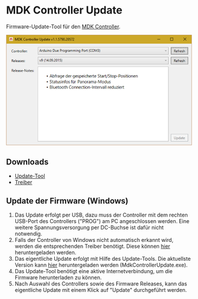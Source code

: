 # MDK Controller Update
Firmware-Update-Tool für den [MDK Controller](https://github.com/milindur/MdkController).

![Screenshot des Update-Tools](https://raw.githubusercontent.com/milindur/MdkControllerUpdate/master/images/mdk-controller-update.png)

## Downloads

* [Update-Tool](https://github.com/milindur/MdkControllerUpdate/releases/download/v1.3/MdkControllerUpdate.exe)
* [Treiber](https://github.com/milindur/MdkControllerUpdate/releases/download/v1.3/drivers.zip)

## Update der Firmware (Windows)

1. Das Update erfolgt per USB, dazu muss der Controller mit dem rechten USB-Port des Controllers ("PROG") am PC angeschlossen werden. Eine weitere Spannungsversorgung per DC-Buchse ist dafür nicht notwendig.
2. Falls der Controller von Windows nicht automatisch erkannt wird, werden die entsprechenden Treiber benötigt.
   Diese können [hier](https://github.com/milindur/MdkControllerUpdate/releases/download/v1.3/drivers.zip) heruntergeladen werden.
3. Das eigentliche Update erfolgt mit Hilfe des Update-Tools. Die aktuellste Version kann [hier](https://github.com/milindur/MdkControllerUpdate/releases) heruntergeladen werden (MdkControllerUpdate.exe).
4. Das Update-Tool benötigt eine aktive Internetverbindung, um die Firmware herunterladen zu können.
5. Nach Auswahl des Controllers sowie des Firmware Releases, kann das eigentliche Update mit einem Klick auf "Update" durchgeführt werden.
